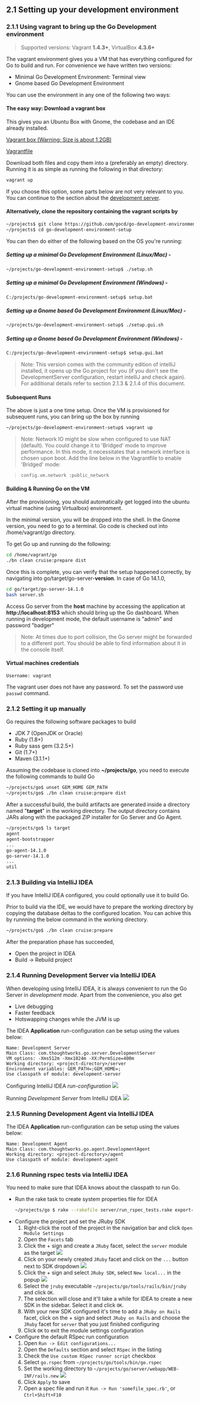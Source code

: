 ## 2.1 Setting up your development environment

### 2.1.1 Using vagrant to bring up the Go Development environment

> Supported versions: Vagrant **1.4.3+**, VirtualBox **4.3.6+**

The vagrant environment gives you a VM that has everything configured for Go to build and run. For convenience we have written two versions:

- Minimal Go Development Environment: Terminal view
- Gnome based Go Development Environment


You can use the environment in any one of the following two ways:

#### The easy way: Download a vagrant box

This gives you an Ubuntu Box with Gnome, the codebase and an IDE already installed.

[Vagrant box (Warning: Size is about 1.2GB)](http://download01.thoughtworks.com/go/vagrant/v2/go.v2.box)

[Vagrantfile](http://download01.thoughtworks.com/go/vagrant/v2/Vagrantfile)

Download both files and copy them into a (preferably an empty) directory. Running it is as simple as running the following in that directory:

```bash
vagrant up
```

If you choose this option, some parts below are not very relevant to you. You can continue to the section about the [development server](#dev-server-idea).

#### Alternatively, clone the repository containing the vagrant scripts by

```bash
~/projects$ git clone https://github.com/gocd/go-development-environment-setup.git
~/projects$ cd go-development-environment-setup
```

You can then do either of the following based on the OS you're running:

##### Setting up a minimal Go Development Environment (Linux/Mac) -

```bash
~/projects/go-development-environment-setup$ ./setup.sh
```

##### Setting up a minimal Go Development Environment (Windows) -

```bash
C:/projects/go-development-environment-setup$ setup.bat
```

##### Setting up a Gnome based Go Development Environment (Linux/Mac) -

```bash
~/projects/go-development-environment-setup$ ./setup.gui.sh
```

##### Setting up a Gnome based Go Development Environment (Windows) -

```bash
C:/projects/go-development-environment-setup$ setup.gui.bat
```

> Note: This version comes with the community edition of intelliJ installed, it opens up the Go project for you (if you don't see the DevelopmentServer configuration, restart intelliJ and check again). For additional details refer to section 2.1.3 & 2.1.4 of this document. 

#### Subsequent Runs

The above is just a one time setup. Once the VM is provisioned for subsequent runs, you can bring up the box by running

```bash
~/projects/go-development-environment-setup$ vagrant up
```

> Note: Network IO might be slow when configured to use NAT (default). You could change it to 'Bridged' mode to improve performance. In this mode, it necessitates that a network interface is chosen upon boot. Add the line below in the Vagrantfile to enable 'Bridged' mode:


>```
>config.vm.network :public_network
>```

#### Building & Running Go on the VM

After the provisioning, you should automatically get logged into the ubuntu virtual machine (using Virtualbox) environment.

In the minimal version, you will be dropped into the shell. In the Gnome version, you need to go to a terminal. Go code is checked out into /home/vagrant/go directory. 

To get Go up and running do the following:

```bash
cd /home/vagrant/go
./bn clean cruise:prepare dist
```

Once this is complete, you can verify that the setup happened correctly, by navigating into go/target/go-server-**version**. In case of Go 14.1.0, 

```bash
cd go/target/go-server-14.1.0
bash server.sh
```

Access Go server from the **host** machine by accessing the application at **http://localhost:8153** which should bring up the Go dashboard. When running in development mode, the default username is "admin" and password "badger"

> Note: At times due to port collision, the Go server might be forwarded to a different port. You should be able to find information about it in the console itself. 

#### Virtual machines credentials
```
Username: vagrant
```

The vagrant user does not have any password. To set the password use `passwd` command.

### 2.1.2 Setting it up manually

Go requires the following software packages to build

-   JDK 7 (OpenJDK or Oracle)
-   Ruby (1.8+)
-   Ruby sass gem (3.2.5+)
-   Git (1.7+)
-   Maven (3.1.1+)

Assuming the codebase is cloned into **~/projects/go**, you need to execute the
following commands to build Go

```bash
~/projects/go$ unset GEM_HOME GEM_PATH
~/projects/go$ ./bn clean cruise:prepare dist
```

After a successful build, the build artifacts are generated inside a directory
named "**target**" in the working directory. The output directory contains JARs
along with the packaged ZIP installer for Go Server and Go Agent.

```bash
~/projects/go$ ls target
agent
agent-bootstrapper
...
go-agent-14.1.0
go-server-14.1.0
...
util
```

### 2.1.3 Building via IntelliJ IDEA

If you have IntelliJ IDEA configured, you could optionally use it to build Go. 

Prior to build via the IDE, we would have to prepare the working directory by copying the database deltas to the configured location. You can achive this by runnning the below command in the working directory.

```bash
~/projects/go$ ./bn clean cruise:prepare
```

After the preparation phase has succeeded, 

- Open the project in IDEA
- Build -> Rebuild project

### <a name="dev-server-idea"></a>2.1.4 Running Development Server via IntelliJ IDEA

When developing using IntelliJ IDEA, it is always convenient to run the Go Server in *development mode*. Apart from the convenience, you also get

- Live debugging
- Faster feedback
- Hotswapping changes while the JVM is up

The IDEA **Application** run-configuration can be setup using the values below:

```
Name: Development Server
Main Class: com.thoughtworks.go.server.DevelopmentServer
VM options: -Xms512m -Xmx1024m -XX:PermSize=400m
Working directory: <project-directory>/server
Environment variables: GEM_PATH=;GEM_HOME=;
Use classpath of module: development-server
```

Configuring IntelliJ IDEA *run-configuration*
![](images/idea_run_configuration_development_server.png)

Running *Development Server* from IntelliJ IDEA
![](images/idea_run_configuration.png)

### 2.1.5 Running Development Agent via IntelliJ IDEA

The IDEA **Application** run-configuration can be setup using the values below:

```
Name: Development Agent
Main Class: com.thoughtworks.go.agent.DevelopmentAgent
Working directory: <project-directory>/agent
Use classpath of module: development-agent
```

### 2.1.6 Running rspec tests via IntelliJ IDEA

You need to make sure that IDEA knows about the classpath to run Go.

- Run the rake task to create system properties file for IDEA
  ```bash
  ~/projects/go $ rake --rakefile server/run_rspec_tests.rake export-system-properties-file-for-idea
  ```
- Configure the project and set the JRuby SDK
  1. Right-click the root of the project in the navigation bar and click `Open Module Settings`
  2. Open the `Facets` tab
  3. Click the + sign and create a `JRuby` facet, select the `server` module as the target
     ![](images/idea-create-jruby-facet.png)
  4. Click on your newly created `JRuby` facet and click on the `...` button next to SDK dropdown
     ![](images/idea-create-jruby-facet-select-sdk.png)
  5. Click the + sign and select `JRuby SDK`, select `New local...` in the popup 
     ![](images/idea-create-jruby-facet-create-sdk.png)
  6. Select the `jruby` executable `~/projects/go/tools/rails/bin/jruby` and click `OK`. 
  7. The selection will close and it'll take a while for IDEA to create a new SDK in the sidebar. 
     Select it and click `OK`.
  8. With your new SDK configured it's time to add a `JRuby on Rails` facet,
     click on the + sign and select `JRuby on Rails` and choose the `JRuby`
     facet for `server` that you just finished configuring
  9. Click `OK` to exit the module settings configuration
- Configure the default RSpec run configuration
  1. Open `Run -> Edit configurations...`
  2. Open the `Defaults` section and select `RSpec` in the listing
  3. Check the `Use custom RSpec runner script` checkbox
  4. Select `go.rspec` from `~/projects/go/tools/bin/go.rspec`
  5. Set the working directory to `~/projects/go/server/webapp/WEB-INF/rails.new`
     ![](images/idea-configure-rspec.png)
  6. Click `Apply` to save
  7. Open a spec file and run it `Run -> Run 'somefile_spec.rb'`, or `Ctrl+Shift+F10`
